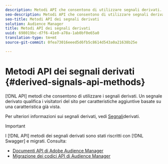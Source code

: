 ```yaml
---
description: Metodi API che consentono di utilizzare segnali derivati. Un segnale derivato qualifica i visitatori del sito per caratteristiche aggiuntive basate su una caratteristica già vista.
seo-description: Metodi API che consentono di utilizzare segnali derivati. Un segnale derivato qualifica i visitatori del sito per caratteristiche aggiuntive basate su una caratteristica già vista.
seo-title: Metodi API dei segnali derivati
solution: Audience Manager
title: Metodi API dei segnali derivati
uuid: 698019bc-d7f6-41e0-a78a-1ab0bf0e65a0
translation-type: tm+mt
source-git-commit: 0fea73016eeed5d6fb5c8614d543a0a21638b25e

---
```



# Metodi API dei segnali derivati {#derived-signals-api-methods}

[!DNL API] metodi che consentono di utilizzare i segnali derivati. Un segnale derivato qualifica i visitatori del sito per caratteristiche aggiuntive basate su una caratteristica già vista.

<!-- c_separator.xml -->

Per ulteriori informazioni sui segnali derivati, vedi [Segnali](../../features/derived-signals.md)derivati.

>[!IMPORTANT]
>
>I [!DNL API] metodi dei segnali derivati sono stati riscritti con [!DNL Swagger] e migrati. Consulta:
>
>* [Documenti API di Adobe Audience Manager](https://bank.demdex.com/portal/swagger/index.html)
>* [Migrazione dei codici API di Audience Manager](../../api/api-swagger-migration.md)